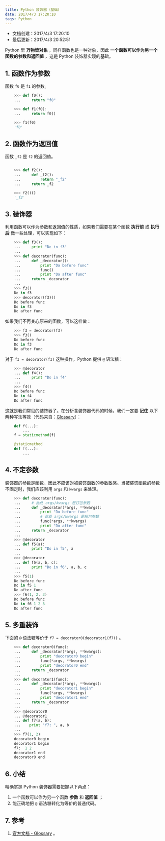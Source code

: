 ```yaml
---
title: Python 装饰器（基础）
date: 2017/4/3 17:20:10
tags: Python
---
```


- 文档创建：2017/4/3 17:20:10
- 最后更新：2017/4/3 20:52:51

Python 里 **万物皆对象** ，同样函数也是一种对象，因此 **一个函数可以作为另一个函数的参数和返回值** ，这是 Python 装饰器实现的基础。

<!-- more -->

## 1. 函数作为参数 ##

函数 `f0` 是 `f1` 的参数。

``` Python
    >>> def f0():
    ...     return "f0"

    >>> def f1(f0):
    ...     return f0()

    >>> f1(f0)
    'f0'
```



## 2. 函数作为返回值 ##

函数 `_f2` 是 `f2` 的返回值。

``` Python

    >>> def f2():
    ...     def _f2():
    ...         return "_f2"
    ...     return _f2

    >>> f2()()
    '_f2'

```

## 3. 装饰器 ##

利用函数可以作为参数和返回值的性质，如果我们需要在某个函数 **执行前** 或 **执行后** 做一些处理，可以实现如下：

``` Python
    >>> def f3():
    ...     print "Do in f3"
    ...
    >>> def decorator(func):
    ...     def _decorator():
    ...         print "Do before func"
    ...         func()
    ...         print "Do after func"
    ...     return _decorator
    ...
    >>> f3()
    Do in f3
    >>> decorator(f3)()
    Do before func
    Do in f3
    Do after func
```

如果我们不再关心原来的函数，可以这样做：

``` Python
    >>> f3 = decorator(f3)
    >>> f3()
    Do before func
    Do in f3
    Do after func
```

对于 `f3 = decorator(f3)` 这种操作，Python 提供 `@` 语法糖：

``` Python
    >>> @decorator
    ... def f4():
    ...     print "Do in f4"
    ...
    >>> f4()
    Do before func
    Do in f4
    Do after func
```

这就是我们常见的装饰器了。在分析含装饰器代码的时候，我们一定要 **记住** 以下两种写法等效（代码来自：[Glossary](https://docs.python.org/2.7/glossary.html)）：

``` Python
    def f(...):
        ...
    f = staticmethod(f)

    @staticmethod
    def f(...):
        ...
```

## 4. 不定参数 ##

装饰器的参数是函数，因此不应该对被装饰函数的参数敏感。当被装饰函数的参数不固定时，我们应该利用 `args` 和 `kwargs` 来处理。

``` Python
    >>> def decorator(func):
    ...     # 此处 args/kwargs 是打包参数
    ...     def _decorator(*args, **kwargs):
    ...         print "Do before func"
    ...         # 此处 args/kwargs 是解包参数
    ...         func(*args, **kwargs)
    ...         print "Do after func"
    ...     return _decorator
    ...
    >>> @decorator
    ... def f5(a):
    ...     print "Do in f5", a
    ...
    >>> @decorator
    ... def f6(a, b, c):
    ...     print "Do in f6", a, b, c
    ...
    >>> f5(1)
    Do before func
    Do in f5 1
    Do after func
    >>> f6(1, 2, 3)
    Do before func
    Do in f6 1 2 3
    Do after func
```

## 5. 多重装饰 ##

下面的 `@` 语法糖等价于 `f7 = decorator0(decorator1(f7))` 。

``` Python
    >>> def decorator0(func):
    ...     def _decorator(*args, **kwargs):
    ...         print "decorator0 begin"
    ...         func(*args, **kwargs)
    ...         print "decorator0 end"
    ...     return _decorator
    ...
    >>> def decorator1(func):
    ...     def _decorator(*args, **kwargs):
    ...         print "decorator1 begin"
    ...         func(*args, **kwargs)
    ...         print "decorator1 end"
    ...     return _decorator
    ...
    >>> @decorator0
    ... @decorator1
    ... def f7(a, b):
    ...    print "f7: ", a, b
    ...
    >>> f7(1, 2)
    decorator0 begin
    decorator1 begin
    f7:  1 2
    decorator1 end
    decorator0 end
```

## 6. 小结 ##

精确掌握 Python 装饰器需要把握以下两点：

1. 一个函数可以作为另一个函数 **参数** 和 **返回值** ；
2. 能正确地把 `@` 语法糖转化为等价的普通代码。

## 7. 参考 ##

1. [官方文档 - Glossary](https://docs.python.org/2.7/glossary.html) 。